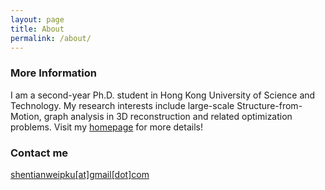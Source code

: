 ```yaml
---
layout: page
title: About
permalink: /about/
---
```


### More Information

I am a second-year Ph.D. student in Hong Kong University of Science and Technology. 
My research interests include large-scale Structure-from-Motion, graph analysis in 3D reconstruction and related optimization problems. 
Visit my [homepage](https://home.cse.ust.hk/~tshenaa) for more details! 

### Contact me

[shentianweipku[at]gmail[dot]com](mailto:shentianweipku@gmail.com)
